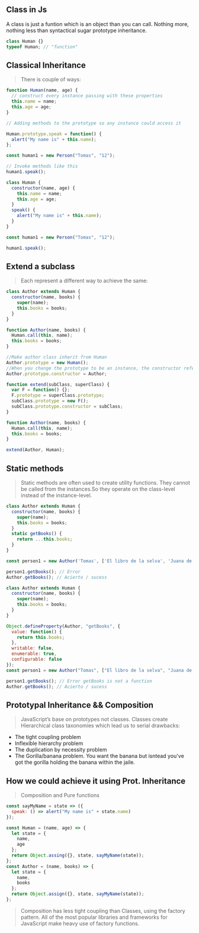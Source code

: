 ## Class in Js

A class is just a funtion which is an object than you can call. Nothing more, nothing less than syntactical sugar prototype inheritance.

```javascript
class Human {}
typeof Human; // "function"
```

## Classical Inheritance

> There is couple of ways:

```javascript
function Human(name, age) {
  // construct every instance passing with these properties
  this.name = name;
  this.age = age;
}

// Adding methods to the prototype so any instance could access it

Human.prototype.speak = function() {
  alert("My name is" + this.name);
};

const human1 = new Person("Tomas", "12");

// Invoke methods like this
human1.speak();
```

```javascript
class Human {
  constructor(name, age) {
    this.name = name;
    this.age = age;
  }
  speak() {
    alert("My name is" + this.name);
  }
}

const human1 = new Person("Tomas", "12");

human1.speak();
```

## Extend a subclass

> Each represent a different way to achieve the same:

```javascript
class Author extends Human {
  constructor(name, books) {
    super(name);
    this.books = books;
  }
}
```

```javascript
function Author(name, books) {
  Human.call(this, name);
  this.books = books;
}

//Make author class inherit from Human
Author.prototype = new Human();
//When you change the prototype to be an instance, the constructor refers to that Object. So we have to manually set it back to be the this subclass.
Author.prototype.constructor = Author;
```

```javascript
function extend(subClass, superClass) {
  var F = function() {};
  F.prototype = superClass.prototype;
  subClass.prototype = new F();
  subClass.prototype.constructor = subClass;
}

function Author(name, books) {
  Human.call(this, name);
  this.books = books;
}

extend(Author, Human);
```

## Static methods

> Static methods are often used to create utility functions. They cannot be called from the instances.So they operate on the class-level instead of the instance-level.

```javascript
class Author extends Human {
  constructor(name, books) {
    super(name);
    this.books = books;
  }
  static getBooks() {
    return ...this.books;
  }
}

const person1 = new Author('Tomas', ['El libro de la selva', 'Juana de Arco'])

person1.getBooks(); // Error
Author.getBooks(); // Acierto / sucess
```

```javascript
class Author extends Human {
  constructor(name, books) {
    super(name);
    this.books = books;
  }
}

Object.defineProperty(Author, "getBooks", {
  value: function() {
    return this.books;
  },
  writable: false,
  enumerable: true,
  configurable: false
});
const person1 = new Author("Tomas", ["El libro de la selva", "Juana de Arco"]);

person1.getBooks(); // Error getBooks is not a function
Author.getBooks(); // Acierto / sucess
```

## Prototypal Inheritance && Composition

> JavaScript’s base on prototypes not classes. Classes create Hierarchical class taxonomies which lead us to serial drawbacks:

* The tight coupling problem
* Inflexible hierarchy problem
* The duplication by necessity problem
* The Gorilla/banana problem. You want the banana but isntead you've got the gorilla holding the banana within the jaile.

## How we could achieve it using Prot. Inheritance

> Composition and Pure functions

```javascript
const sayMyName = state => ({
  speak: () => alert("My name is" + state.name)
});

const Human = (name, age) => {
  let state = {
    name,
    age
  };
  return Object.assing({}, state, sayMyName(state));
};
const Author = (name, books) => {
  let state = {
    name,
    books
  };
  return Object.assign({}, state, sayMyName(state));
};
```

> Composition has less tight coupling than Classes, using the factory pattern. All of the most popular libraries and frameworks for JavaScript make heavy use of factory functions.
